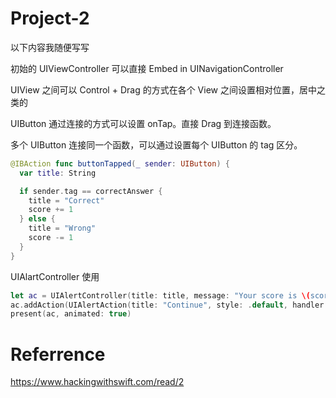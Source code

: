 # Project-2

以下内容我随便写写

初始的 UIViewController 可以直接 Embed in UINavigationController

UIView 之间可以 Control + Drag 的方式在各个 View 之间设置相对位置，居中之类的

UIButton 通过连接的方式可以设置 onTap。直接 Drag 到连接函数。

多个 UIButton 连接同一个函数，可以通过设置每个 UIButton 的 tag 区分。

```swift
@IBAction func buttonTapped(_ sender: UIButton) {
  var title: String

  if sender.tag == correctAnswer {
    title = "Correct"
    score += 1
  } else {
    title = "Wrong"
    score -= 1
  }
}
```

UIAlartController 使用

```swift
let ac = UIAlertController(title: title, message: "Your score is \(score).", preferredStyle: .alert)
ac.addAction(UIAlertAction(title: "Continue", style: .default, handler: askQuestion))
present(ac, animated: true)
```


# Referrence

<https://www.hackingwithswift.com/read/2>
